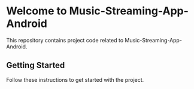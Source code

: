 
# Welcome to Music-Streaming-App-Android

This repository contains project code related to Music-Streaming-App-Android.

## Getting Started

Follow these instructions to get started with the project.

